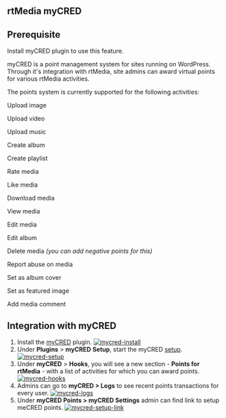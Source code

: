 ## rtMedia myCRED


## Prerequisite


Install myCRED plugin to use this feature.

myCRED is a point management system for sites running on WordPress. Through it's integration with rtMedia, site admins can award virtual points for various rtMedia activities.

The points system is currently supported for the following activities:

 Upload image

 Upload video

 Upload music

 Create album

 Create playlist

 Rate media

 Like media

 Download media

 View media

 Edit media

 Edit album

 Delete media _(you can add negative points for this)_

 Report abuse on media

 Set as album cover

 Set as featured image

 Add media comment


## Integration with myCRED


1. Install the [myCRED](http://wordpress.org/plugins/mycred/) plugin.
[![mycred-install](https://rtcamp.com/wp-content/uploads/2013/10/mycred-install_thumb.png)](https://rtcamp.com/wp-content/uploads/2013/10/mycred-install_thumb.png)
2. Under **Plugins** > **myCRED** **Setup**, start the myCRED [setup](http://mycred.me/support/tutorials/how-to-install-and-setup-mycred/).
[![mycred-setup](https://rtcamp.com/wp-content/uploads/2013/10/mycred-setup_thumb.png)](https://rtcamp.com/wp-content/uploads/2013/10/mycred-setup_thumb.png)
3. Under **myCRED** > **Hooks**, you will see a new section - **Points for rtMedia** - with a list of activities for which you can award points.
[![mycred-hooks](https://rtcamp.com/wp-content/uploads/2013/10/mycred-hooks_thumb.png)](https://rtcamp.com/wp-content/uploads/2013/10/mycred-hooks_thumb.png)
4. Admins can go to **myCRED > Logs** to see recent points transactions for every user.
[![mycred-logs](https://rtcamp.com/wp-content/uploads/2013/10/mycred-logs_thumb.png)](https://rtcamp.com/wp-content/uploads/2013/10/mycred-logs_thumb.png)
5. Under **myCRED Points > myCRED Settings** admin can find link to setup meCRED points.
[![mycred-setup-link](https://cloud.githubusercontent.com/assets/7771963/7860722/1b47a886-0569-11e5-8b87-9dc6afe4c80b.png)](https://cloud.githubusercontent.com/assets/7771963/7860722/1b47a886-0569-11e5-8b87-9dc6afe4c80b.png)
